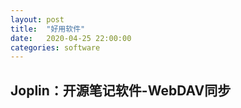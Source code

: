 ```yaml
---
layout: post
title:  "好用软件"
date:   2020-04-25 22:00:00
categories: software
---
```


## Joplin：开源笔记软件-WebDAV同步


